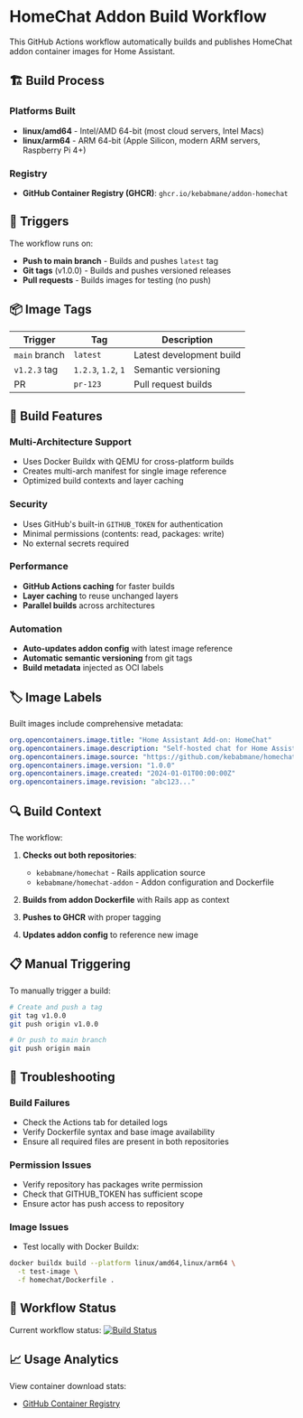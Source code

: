 # HomeChat Addon Build Workflow

This GitHub Actions workflow automatically builds and publishes HomeChat addon container images for Home Assistant.

## 🏗️ Build Process

### Platforms Built
- **linux/amd64** - Intel/AMD 64-bit (most cloud servers, Intel Macs)
- **linux/arm64** - ARM 64-bit (Apple Silicon, modern ARM servers, Raspberry Pi 4+)

### Registry
- **GitHub Container Registry (GHCR)**: `ghcr.io/kebabmane/addon-homechat`

## 🚀 Triggers

The workflow runs on:
- **Push to main branch** - Builds and pushes `latest` tag
- **Git tags** (v1.0.0) - Builds and pushes versioned releases  
- **Pull requests** - Builds images for testing (no push)

## 📦 Image Tags

| Trigger | Tag | Description |
|---------|-----|-------------|
| `main` branch | `latest` | Latest development build |
| `v1.2.3` tag | `1.2.3`, `1.2`, `1` | Semantic versioning |
| PR | `pr-123` | Pull request builds |

## 🔧 Build Features

### Multi-Architecture Support
- Uses Docker Buildx with QEMU for cross-platform builds
- Creates multi-arch manifest for single image reference
- Optimized build contexts and layer caching

### Security
- Uses GitHub's built-in `GITHUB_TOKEN` for authentication
- Minimal permissions (contents: read, packages: write)
- No external secrets required

### Performance
- **GitHub Actions caching** for faster builds
- **Layer caching** to reuse unchanged layers
- **Parallel builds** across architectures

### Automation
- **Auto-updates addon config** with latest image reference
- **Automatic semantic versioning** from git tags
- **Build metadata** injected as OCI labels

## 🏷️ Image Labels

Built images include comprehensive metadata:
```yaml
org.opencontainers.image.title: "Home Assistant Add-on: HomeChat"
org.opencontainers.image.description: "Self-hosted chat for Home Assistant households"  
org.opencontainers.image.source: "https://github.com/kebabmane/homechat-addon"
org.opencontainers.image.version: "1.0.0"
org.opencontainers.image.created: "2024-01-01T00:00:00Z"
org.opencontainers.image.revision: "abc123..."
```

## 🔍 Build Context

The workflow:
1. **Checks out both repositories**:
   - `kebabmane/homechat` - Rails application source
   - `kebabmane/homechat-addon` - Addon configuration and Dockerfile

2. **Builds from addon Dockerfile** with Rails app as context
3. **Pushes to GHCR** with proper tagging
4. **Updates addon config** to reference new image

## 📋 Manual Triggering

To manually trigger a build:

```bash
# Create and push a tag
git tag v1.0.0
git push origin v1.0.0

# Or push to main branch  
git push origin main
```

## 🐛 Troubleshooting

### Build Failures
- Check the Actions tab for detailed logs
- Verify Dockerfile syntax and base image availability
- Ensure all required files are present in both repositories

### Permission Issues
- Verify repository has packages write permission
- Check that GITHUB_TOKEN has sufficient scope
- Ensure actor has push access to repository

### Image Issues
- Test locally with Docker Buildx:
```bash
docker buildx build --platform linux/amd64,linux/arm64 \
  -t test-image \
  -f homechat/Dockerfile .
```

## 🔄 Workflow Status

Current workflow status: [![Build Status](https://github.com/kebabmane/homechat-addon/workflows/Build%20and%20Push%20HomeChat%20Addon/badge.svg)](https://github.com/kebabmane/homechat-addon/actions)

## 📈 Usage Analytics

View container download stats:
- [GitHub Container Registry](https://github.com/users/kebabmane/packages/container/package/addon-homechat)